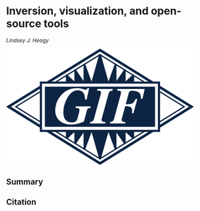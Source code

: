 # Inversion, visualization, and open-source tools

_Lindsey J. Heagy_

![thumbnail](./abstract/thumbnail.png)

## Summary 


## Citation 


